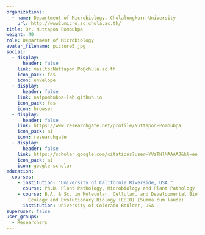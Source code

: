 ```yaml
---
organizations:
  - name: Department of Microbiology, Chulalongkorn University
    url: http://www2.micro.sc.chula.ac.th/
title: Dr. Nuttapon Pombubpa
weight: 40
role: Department of Microbiology
avatar_filename: picture5.jpg
social:
  - display:
      header: false
    link: mailto:Nuttapon.Po@chula.ac.th
    icon_pack: fas
    icon: envelope
  - display:
      header: false
    link: natpombubpa-lab.github.io
    icon_pack: fas
    icon: browser
  - display:
      header: false
    link: https://www.researchgate.net/profile/Nuttapon-Pombubpa
    icon_pack: ai
    icon: researchgate
  - display:
      header: false
    link: https://scholar.google.com/citations?user=YVzTNlMAAAAJ&hl=en
    icon_pack: ai
    icon: google-scholar
education:
  courses:
    - institution: "University of California Riverside, USA "
      course: Ph.D. Plant Pathology, Microbiology and Plant Pathology
    - course: B.A. & Sc. in Molecular, Cellular, and Developmental Biology (MCDB) and
        Ecology and Evolutionary Biology (EBIO) (Summa cum laude)
      institution: University of Colorado Boulder, USA
superuser: false
user_groups:
  - Researchers
---
```

